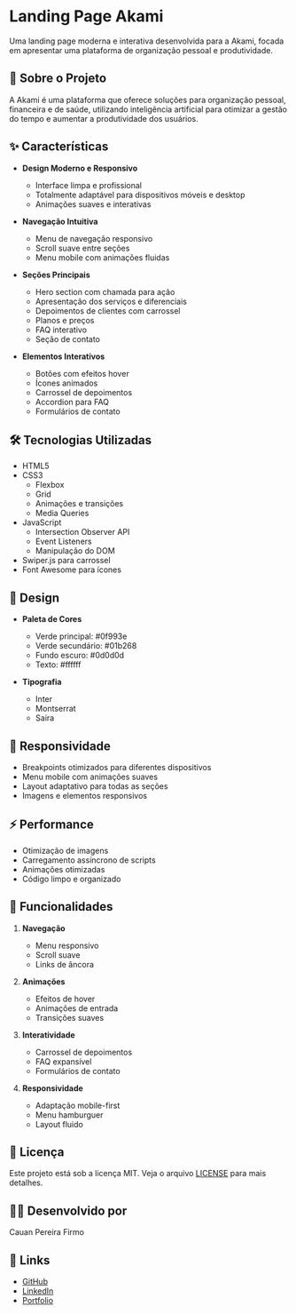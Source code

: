 # Landing Page Akami

Uma landing page moderna e interativa desenvolvida para a Akami, focada em apresentar uma plataforma de organização pessoal e produtividade.

## 🚀 Sobre o Projeto

A Akami é uma plataforma que oferece soluções para organização pessoal, financeira e de saúde, utilizando inteligência artificial para otimizar a gestão do tempo e aumentar a produtividade dos usuários.

## ✨ Características

- **Design Moderno e Responsivo**
  - Interface limpa e profissional
  - Totalmente adaptável para dispositivos móveis e desktop
  - Animações suaves e interativas

- **Navegação Intuitiva**
  - Menu de navegação responsivo
  - Scroll suave entre seções
  - Menu mobile com animações fluidas

- **Seções Principais**
  - Hero section com chamada para ação
  - Apresentação dos serviços e diferenciais
  - Depoimentos de clientes com carrossel
  - Planos e preços
  - FAQ interativo
  - Seção de contato

- **Elementos Interativos**
  - Botões com efeitos hover
  - Ícones animados
  - Carrossel de depoimentos
  - Accordion para FAQ
  - Formulários de contato

## 🛠️ Tecnologias Utilizadas

- HTML5
- CSS3
  - Flexbox
  - Grid
  - Animações e transições
  - Media Queries
- JavaScript
  - Intersection Observer API
  - Event Listeners
  - Manipulação do DOM
- Swiper.js para carrossel
- Font Awesome para ícones

## 🎨 Design

- **Paleta de Cores**
  - Verde principal: #0f993e
  - Verde secundário: #01b268
  - Fundo escuro: #0d0d0d
  - Texto: #ffffff

- **Tipografia**
  - Inter
  - Montserrat
  - Saira

## 📱 Responsividade

- Breakpoints otimizados para diferentes dispositivos
- Menu mobile com animações suaves
- Layout adaptativo para todas as seções
- Imagens e elementos responsivos

## ⚡ Performance

- Otimização de imagens
- Carregamento assíncrono de scripts
- Animações otimizadas
- Código limpo e organizado

## 🎯 Funcionalidades

1. **Navegação**
   - Menu responsivo
   - Scroll suave
   - Links de âncora

2. **Animações**
   - Efeitos de hover
   - Animações de entrada
   - Transições suaves

3. **Interatividade**
   - Carrossel de depoimentos
   - FAQ expansível
   - Formulários de contato

4. **Responsividade**
   - Adaptação mobile-first
   - Menu hamburguer
   - Layout fluido

## 📄 Licença

Este projeto está sob a licença MIT. Veja o arquivo [LICENSE](LICENSE) para mais detalhes.

## 👨‍💻 Desenvolvido por

Cauan Pereira Firmo

## 🔗 Links

- [GitHub](https://github.com/seu-usuario)
- [LinkedIn](https://linkedin.com/in/seu-usuario)
- [Portfolio](https://seu-portfolio.com)
